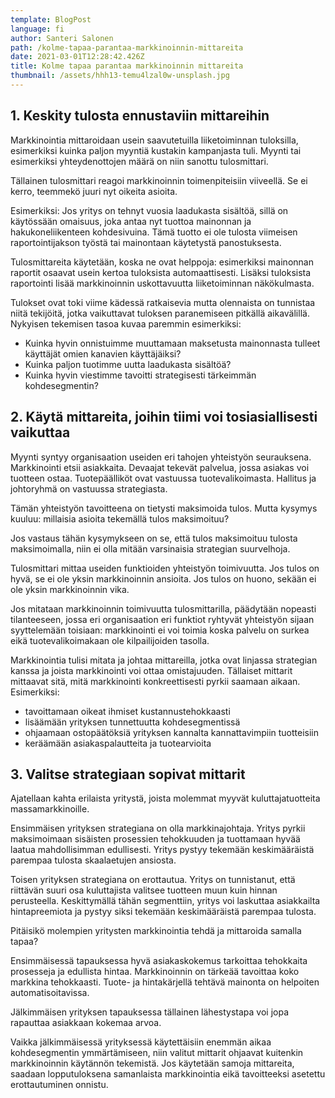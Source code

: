 ```yaml
---
template: BlogPost
language: fi
author: Santeri Salonen
path: /kolme-tapaa-parantaa-markkinoinnin-mittareita
date: 2021-03-01T12:28:42.426Z
title: Kolme tapaa parantaa markkinoinnin mittareita
thumbnail: /assets/hhh13-temu4lzal0w-unsplash.jpg
---
```

## 1. Keskity tulosta ennustaviin mittareihin

Markkinointia mittaroidaan usein saavutetuilla liiketoiminnan tuloksilla, esimerkiksi kuinka paljon myyntiä kustakin kampanjasta tuli. Myynti tai esimerkiksi yhteydenottojen määrä on niin sanottu tulosmittari.

Tällainen tulosmittari reagoi markkinoinnin toimenpiteisiin viiveellä. Se ei kerro, teemmekö juuri nyt oikeita asioita. 

Esimerkiksi: Jos yritys on tehnyt vuosia laadukasta sisältöä, sillä on käytössään omaisuus, joka antaa nyt tuottoa mainonnan ja hakukoneliikenteen kohdesivuina. Tämä tuotto ei ole tulosta viimeisen raportointijakson työstä tai mainontaan käytetystä panostuksesta.

Tulosmittareita käytetään, koska ne ovat helppoja: esimerkiksi mainonnan raportit osaavat usein kertoa tuloksista automaattisesti. Lisäksi tuloksista raportointi lisää markkinoinnin uskottavuutta liiketoiminnan näkökulmasta.

Tulokset ovat toki viime kädessä ratkaisevia mutta olennaista on tunnistaa niitä tekijöitä, jotka vaikuttavat tuloksen paranemiseen pitkällä aikavälillä. Nykyisen tekemisen tasoa kuvaa paremmin esimerkiksi: 

* Kuinka hyvin onnistuimme muuttamaan maksetusta mainonnasta tulleet käyttäjät omien kanavien käyttäjäiksi? 
* Kuinka paljon tuotimme uutta laadukasta sisältöä? 
* Kuinka hyvin viestimme tavoitti strategisesti tärkeimmän kohdesegmentin?


## 2. Käytä mittareita, joihin tiimi voi tosiasiallisesti vaikuttaa

Myynti syntyy organisaation useiden eri tahojen yhteistyön seurauksena. Markkinointi etsii asiakkaita. Devaajat tekevät palvelua, jossa asiakas voi tuotteen ostaa. Tuotepäälliköt ovat vastuussa tuotevalikoimasta. Hallitus ja johtoryhmä on vastuussa strategiasta. 

Tämän yhteistyön tavoitteena on tietysti maksimoida tulos. Mutta kysymys kuuluu: millaisia asioita tekemällä tulos maksimoituu? 

Jos vastaus tähän kysymykseen on se, että tulos maksimoituu tulosta maksimoimalla, niin ei olla mitään varsinaisia strategian suurvelhoja.

Tulosmittari mittaa useiden funktioiden yhteistyön toimivuutta. Jos tulos on hyvä, se ei ole yksin markkinoinnin ansioita. Jos tulos on huono, sekään ei ole yksin markkinoinnin vika.

Jos mitataan markkinoinnin toimivuutta tulosmittarilla, päädytään nopeasti tilanteeseen, jossa eri organisaation eri funktiot ryhtyvät yhteistyön sijaan syyttelemään toisiaan: markkinointi ei voi toimia koska palvelu on surkea eikä tuotevalikoimakaan ole kilpailijoiden tasolla. 

Markkinointia tulisi mitata ja johtaa mittareilla, jotka ovat linjassa strategian kanssa ja joista markkinointi voi ottaa omistajuuden. Tällaiset mittarit mittaavat sitä, mitä markkinointi konkreettisesti pyrkii saamaan aikaan. Esimerkiksi:

* tavoittamaan oikeat ihmiset kustannustehokkaasti
* lisäämään yrityksen tunnettuutta kohdesegmentissä
* ohjaamaan ostopäätöksiä yrityksen kannalta kannattavimpiin tuotteisiin
* keräämään asiakaspalautteita ja tuotearvioita


## 3. Valitse strategiaan sopivat mittarit 

Ajatellaan kahta erilaista yritystä, joista molemmat myyvät kuluttajatuotteita massamarkkinoille. 

Ensimmäisen yrityksen strategiana on olla markkinajohtaja. Yritys pyrkii maksimoimaan sisäisten prosessien tehokkuuden ja tuottamaan hyvää laatua mahdollisimman edullisesti. Yritys pystyy tekemään keskimääräistä parempaa tulosta skaalaetujen ansiosta.

Toisen yrityksen strategiana on erottautua. Yritys on tunnistanut, että riittävän suuri osa kuluttajista valitsee tuotteen muun kuin hinnan perusteella. Keskittymällä tähän segmenttiin, yritys voi laskuttaa asiakkailta hintapreemiota ja pystyy siksi tekemään keskimääräistä parempaa tulosta.

Pitäisikö molempien yritysten markkinointia tehdä ja mittaroida samalla tapaa? 

Ensimmäisessä tapauksessa hyvä asiakaskokemus tarkoittaa tehokkaita prosesseja ja edullista hintaa. Markkinoinnin on tärkeää tavoittaa koko markkina tehokkaasti. Tuote- ja hintakärjellä tehtävä mainonta on helpoiten automatisoitavissa. 

Jälkimmäisen yrityksen tapauksessa tällainen lähestystapa voi jopa rapauttaa asiakkaan kokemaa arvoa. 

Vaikka jälkimmäisessä yrityksessä käytettäisiin enemmän aikaa kohdesegmentin ymmärtämiseen, niin valitut mittarit ohjaavat kuitenkin markkinoinnin käytännön tekemistä. Jos käytetään samoja mittareita, saadaan lopputuloksena samanlaista markkinointia eikä tavoitteeksi asetettu erottautuminen onnistu. 

